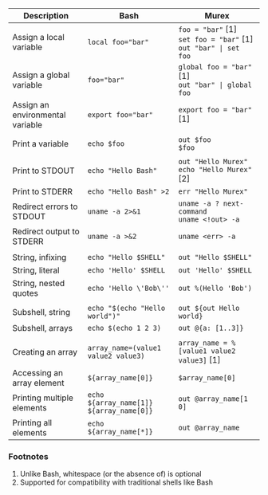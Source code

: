 | Description   | Bash          | Murex  |
|---------------|---------------|--------|
| Assign a local variable | `local foo="bar"` | `foo = "bar"` [1]</br> `set foo = "bar"` [1] </br> `out "bar" \| set foo` |
| Assign a global variable | `foo="bar"` | `global foo = "bar"` [1]</br> `out "bar" \| global foo` |
| Assign an environmental variable | `export foo="bar"` | `export foo = "bar"` [1]</br> |`out "bar" \| export foo`
||||
| Print a variable | `echo $foo` | `out $foo` </br> `$foo` |
||||
| Print to STDOUT | `echo "Hello Bash"` | `out "Hello Murex"` </br> `echo "Hello Murex"` [2]
| Print to STDERR | `echo "Hello Bash" >2` | `err "Hello Murex"` |
| Redirect errors to STDOUT | `uname -a 2>&1` | `uname -a ? next-command` </br> `uname <!out> -a` |
| Redirect output to STDERR | `uname -a >&2` | `uname <err> -a` |
||||
| String, infixing | `echo "Hello $SHELL"` | `out "Hello $SHELL"` |
| String, literal  | `echo 'Hello' $SHELL` | `out 'Hello' $SHELL` |
| String, nested quotes | `echo 'Hello \'Bob\''` | `out %(Hello 'Bob')` |
||||
| Subshell, string | `echo "$(echo "Hello world")"` | `out ${out Hello world}` |
| Subshell, arrays | `echo $(echo 1 2 3)` | `out @{a: [1..3]}` |
||||
| Creating an array | `array_name=(value1 value2 value3)` | `array_name = %[value1 value2 value3]` [1] |
| Accessing an array element | `${array_name[0]}` | `$array_name[0]` |
| Printing multiple elements | `echo ${array_name[1]} ${array_name[0]}` | `out @array_name[1 0]` |
| Printing all elements | `echo ${array_name[*]}` | `out @array_name` |

### Footnotes

1. Unlike Bash, whitespace (or the absence of) is optional
2. Supported for compatibility with traditional shells like Bash
